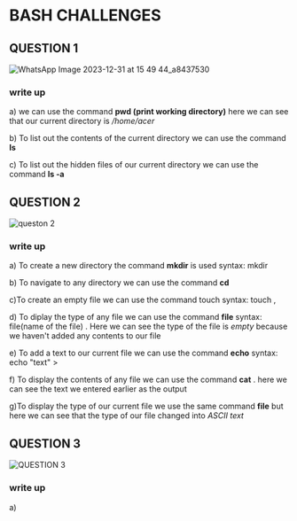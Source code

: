 # BASH CHALLENGES 
## QUESTION 1

![WhatsApp Image 2023-12-31 at 15 49 44_a8437530](https://github.com/AdwaithaV/bi0s-recruitment-/assets/142923950/64abf676-4243-402b-a32b-96af6c801080)

### write up

a) we can use the command  **pwd (print working directory)**  here we can see that our current directory is  */home/acer*

b) To list out the contents of the current directory we can use the command **ls** 

c) To list out the hidden files of our current directory we can use the command **ls -a**

## QUESTION 2

![queston 2](https://github.com/AdwaithaV/bi0s-recruitment-/assets/142923950/c33a370b-94d6-4d5c-abcd-3a6de9150ae0)

### write up

a) To create a new directory the command **mkdir** is used syntax: mkdir<name of the directory>

b) To navigate to any directory we can use the command **cd**  

c)To create an empty file we can use the command touch syntax: touch <name of the file>, 

d) To diplay the type of any file we can use the command **file** syntax: file<name of the file>(name of the file) . Here we can see the type of the file is *empty* because we haven't added any contents to our file 

e) To add a text to our current file we can use the command **echo**  syntax: echo "text" > <name of the file>

f) To display the contents of any file we can use the command **cat** . here we can see the text we entered earlier as the output 

g)To display the type of our current file we use the same command **file** but here we can see that the type of our file changed into *ASCII text*

## QUESTION 3 


![QUESTION 3](https://github.com/AdwaithaV/bi0s-recruitment-/assets/142923950/62d42b85-7bcc-4a84-b4d9-bcf0080d36fc)

### write up
a)


